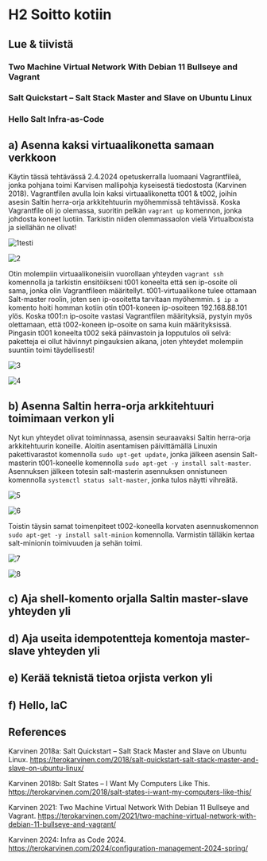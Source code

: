 # H2 Soitto kotiin

## Lue & tiivistä

### Two Machine Virtual Network With Debian 11 Bullseye and Vagrant

### Salt Quickstart – Salt Stack Master and Slave on Ubuntu Linux

### Hello Salt Infra-as-Code

## a) Asenna kaksi virtuaalikonetta samaan verkkoon
Käytin tässä tehtävässä 2.4.2024 opetuskerralla luomaani Vagrantfileä, jonka pohjana toimi Karvisen mallipohja kyseisestä tiedostosta (Karvinen 2018). Vagrantfilen avulla loin kaksi virtuaalikonetta t001 & t002, joihin asesin Saltin herra-orja arkkitehtuurin myöhemmissä tehtävissä. Koska Vagrantfile oli jo olemassa, suoritin pelkän ```vagrant up``` komennon, jonka johdosta koneet luotiin. Tarkistin niiden olemmassaolon vielä Virtualboxista ja siellähän ne olivat!

![1testi](https://github.com/RonSkogberg/palvelinten_hallinta_2024/assets/148875466/52a4f6f7-af89-49b0-9811-dd35f5586b92)

![2](https://github.com/RonSkogberg/palvelinten_hallinta_2024/assets/148875466/601ebc50-d3c3-43ee-b2a4-8ccc7c498c37)

Otin molempiin virtuaalikoneisiin vuorollaan yhteyden ```vagrant ssh``` komennolla ja tarkistin ensitöikseni t001 koneelta että sen ip-osoite oli sama, jonka olin Vagrantfileen määritellyt. t001-virtuaalikone tulee ottamaan Salt-master roolin, joten sen ip-osoitetta tarvitaan myöhemmin. ```$ ip a``` komento hoiti homman kotiin otin t001-koneen ip-osoiteen 192.168.88.101 ylös. Koska t001:n ip-osoite vastasi Vagrantfilen määrityksiä, pystyin myös olettamaan, että t002-koneen ip-osoite on sama kuin määrityksissä. Pingasin t001 koneelta t002 sekä päinvastoin ja lopputulos oli selvä: paketteja ei ollut hävinnyt pingauksien aikana, joten yhteydet molempiin suuntiin toimi täydellisesti!

![3](https://github.com/RonSkogberg/palvelinten_hallinta_2024/assets/148875466/4326cffd-9208-4dad-830c-3a85f8a92266)

![4](https://github.com/RonSkogberg/palvelinten_hallinta_2024/assets/148875466/82fbf3b9-8cae-4014-b4d4-22f9518726cc)

## b) Asenna Saltin herra-orja arkkitehtuuri toimimaan verkon yli
Nyt kun yhteydet olivat toiminnassa, asensin seuraavaksi Saltin herra-orja arkkitehtuurin koneille. Aloitin asentamisen päivittämällä Linuxin pakettivarastot komennolla ```sudo upt-get update```, jonka jälkeen asensin Salt-masterin t001-koneelle komennolla ```sudo apt-get -y install salt-master```. Asennuksen jälkeen totesin salt-masterin asennuksen onnistuneen komennolla ```systemctl status salt-master```, jonka tulos näytti vihreätä.

![5](https://github.com/RonSkogberg/palvelinten_hallinta_2024/assets/148875466/579e06c8-9825-4bba-b3a3-52538cf37097)

![6](https://github.com/RonSkogberg/palvelinten_hallinta_2024/assets/148875466/5541db0a-d097-476d-b198-7bd6c606c285)

Toistin täysin samat toimenpiteet t002-koneella korvaten asennuskomennon ```sudo apt-get -y install salt-minion``` komennolla. Varmistin tälläkin kertaa salt-minionin toimivuuden ja sehän toimi.

![7](https://github.com/RonSkogberg/palvelinten_hallinta_2024/assets/148875466/0c254c6f-506a-4766-94d9-cf6f3ce1c1cc)

![8](https://github.com/RonSkogberg/palvelinten_hallinta_2024/assets/148875466/1c6ddc82-c6f1-468c-ab7f-f2733bab3c3f)

## c) Aja shell-komento orjalla Saltin master-slave yhteyden yli

## d) Aja useita idempotentteja komentoja master-slave yhteyden yli

## e) Kerää teknistä tietoa orjista verkon yli

## f) Hello, IaC

## References

Karvinen 2018a: Salt Quickstart – Salt Stack Master and Slave on Ubuntu Linux. https://terokarvinen.com/2018/salt-quickstart-salt-stack-master-and-slave-on-ubuntu-linux/

Karvinen 2018b: Salt States – I Want My Computers Like This. https://terokarvinen.com/2018/salt-states-i-want-my-computers-like-this/

Karvinen 2021: Two Machine Virtual Network With Debian 11 Bullseye and Vagrant. https://terokarvinen.com/2021/two-machine-virtual-network-with-debian-11-bullseye-and-vagrant/

Karvinen 2024: Infra as Code 2024. https://terokarvinen.com/2024/configuration-management-2024-spring/
